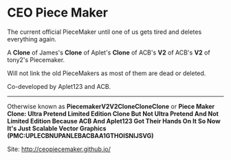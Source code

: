 # CEO Piece Maker
The current official PieceMaker until one of us gets tired and deletes everything again.

A __Clone__ of James's __Clone__ of Aplet's __Clone__ of ACB's __V2__ of ACB's __V2__ of tony2's Piecemaker.

Will not link the old PieceMakers as most of them are dead or deleted.

Co-developed by Aplet123 and ACB.

---
Otherwise known as **PiecemakerV2V2CloneCloneClone** or **Piece Maker Clone: Ultra Pretend Limited Edition Clone But Not Ultra Pretend And Not Limited Edition Because ACB And Aplet123 Got Their Hands On It So Now It's Just Scalable Vector Graphics (PMC:UPLECBNUPANLEBACBAA1GTHOISNIJSVG)**

Site: http://ceopiecemaker.github.io/